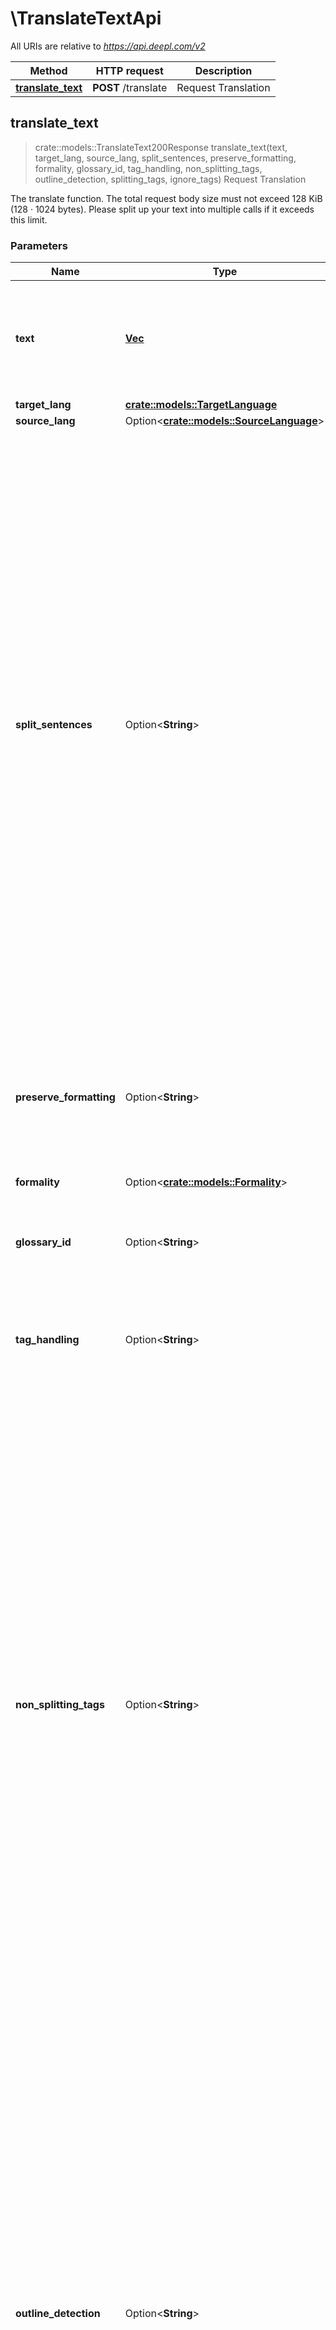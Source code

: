 # \TranslateTextApi

All URIs are relative to *https://api.deepl.com/v2*

Method | HTTP request | Description
------------- | ------------- | -------------
[**translate_text**](TranslateTextApi.md#translate_text) | **POST** /translate | Request Translation



## translate_text

> crate::models::TranslateText200Response translate_text(text, target_lang, source_lang, split_sentences, preserve_formatting, formality, glossary_id, tag_handling, non_splitting_tags, outline_detection, splitting_tags, ignore_tags)
Request Translation

The translate function.   The total request body size must not exceed 128 KiB (128 · 1024 bytes). Please split up your text into multiple calls if it exceeds this limit.

### Parameters


Name | Type | Description  | Required | Notes
------------- | ------------- | ------------- | ------------- | -------------
**text** | [**Vec<String>**](String.md) | Text to be translated. Only UTF-8-encoded plain text is supported. The parameter may be specified multiple times and translations are returned in the same order as they are requested. Each of the parameter values may contain multiple sentences. | [required] |
**target_lang** | [**crate::models::TargetLanguage**](TargetLanguage.md) |  | [required] |
**source_lang** | Option<[**crate::models::SourceLanguage**](SourceLanguage.md)> |  |  |
**split_sentences** | Option<**String**> | Sets whether the translation engine should first split the input into sentences. For text translations where `tag_handling` is not set to `html`, the default value is `1`, meaning the engine splits on punctuation and on newlines.  For text translations where `tag_handling=html`, the default value is `nonewlines`, meaning the engine splits on punctuation only, ignoring newlines.  The use of `nonewlines` as the default value for text translations where `tag_handling=html` is new behavior that was implemented in November 2022, when HTML handling was moved out of beta.  Possible values are:   * `0` - no splitting at all, whole input is treated as one sentence  * `1` (default when `tag_handling` is not set to `html`) - splits on punctuation and on newlines  * `nonewlines` (default when `tag_handling=html`) - splits on punctuation only, ignoring newlines  For applications that send one sentence per text parameter, we recommend setting `split_sentences` to `0`, in order to prevent the engine from splitting the sentence unintentionally.   Please note that newlines will split sentences when `split_sentences=1`. We recommend cleaning files so they don't contain breaking sentences or setting the parameter `split_sentences` to `nonewlines`. |  |[default to 1]
**preserve_formatting** | Option<**String**> | Sets whether the translation engine should respect the original formatting, even if it would usually correct some aspects. Possible values are:  * `0` (default)  * `1`  The formatting aspects affected by this setting include:  * Punctuation at the beginning and end of the sentence  * Upper/lower case at the beginning of the sentence |  |[default to 0]
**formality** | Option<[**crate::models::Formality**](Formality.md)> |  |  |
**glossary_id** | Option<**String**> | Specify the glossary to use for the translation. **Important:** This requires the `source_lang` parameter to be set and the language pair of the glossary has to match the language pair of the request. |  |
**tag_handling** | Option<**String**> | Sets which kind of tags should be handled. Options currently available:  * `xml`: Enable XML tag handling; see [XML Handling](https://www.deepl.com/docs-api/xml).  * `html`: Enable HTML tag handling; see [HTML Handling](https://www.deepl.com/docs-api/html). |  |
**non_splitting_tags** | Option<**String**> | Comma-separated list of XML tags which never split sentences.   For some XML files, finding tags with textual content and splitting sentences using those tags won't yield the best results. The following example shows the engine splitting sentences on `par` tags and proceeding to translate the parts separately, resulting in an incorrect translation:  * Example request: ``` <par>The firm said it had been </par><par> conducting an internal investigation.</par> ```  * Example response: ``` <par>Die Firma sagte, es sei eine gute Idee gewesen.</par><par> Durchführung einer internen Untersuchung.</par> ```   As this can lead to bad translations, this type of structure should either be avoided, or the `non_splitting_tags` parameter should be set. The following example shows the same call, with the parameter set to `par`:  * Example request: ``` <par>The firm said it had been </par><par> conducting an internal investigation.</par> ```  * Example response: ``` <par>Die Firma sagte, dass sie</par><par> eine interne Untersuchung durchgeführt</par><par> habe</par><par>.</par> ```   This time, the sentence is translated as a whole. The XML tags are now considered markup and copied into the translated sentence. As the translation of the words \\\"had been\\\" has moved to another position in the German sentence, the two par tags are duplicated (which is expected here). |  |
**outline_detection** | Option<**String**> | The automatic detection of the XML structure won't yield best results in all XML files. You can disable this automatic mechanism altogether by setting the `outline_detection` parameter to `0` and selecting the tags that should be considered structure tags. This will split sentences using the `splitting_tags` parameter.   In the example below, we achieve the same results as the automatic engine by disabling automatic detection with `outline_detection=0` and setting the parameters manually to `tag_handling=xml`, `split_sentences=nonewlines`,  and `splitting_tags=par,title`.  * Example request:    ```    <document>      <meta>        <title>A document's title</title>      </meta>      <content>        <par>This is the first sentence. Followed by a second one.</par>        <par>This is the third sentence.</par>      </content>    </document>    ```  * Example response:    ```    <document>      <meta>        <title>Der Titel eines Dokuments</title>      </meta>      <content>        <par>Das ist der erste Satz. Gefolgt von einem zweiten.</par>        <par>Dies ist der dritte Satz.</par>      </content>    </document>    ``` While this approach is slightly more complicated, it allows for greater control over the structure of the translation output. |  |
**splitting_tags** | Option<**String**> | Comma-separated list of XML tags which always cause splits.   See the example in the `outline_detection` parameter's description. |  |
**ignore_tags** | Option<**String**> | Comma-separated list of XML tags that indicate text not to be translated.   Use this paramter to ensure that elements in the original text are not altered in the translation (e.g., trademarks, product names) and insert tags into your original text. In the following example, the `ignore_tags` parameter is set to `keep`:  * Example request:    ```    Please open the page <keep>Settings</keep> to configure your system.    ```  * Example response:    ```    Bitte öffnen Sie die Seite <keep>Settings</keep> um Ihr System zu konfigurieren.    ``` |  |

### Return type

[**crate::models::TranslateText200Response**](translateText_200_response.md)

### Authorization

[auth_header](../README.md#auth_header)

### HTTP request headers

- **Content-Type**: application/x-www-form-urlencoded
- **Accept**: application/json

[[Back to top]](#) [[Back to API list]](../README.md#documentation-for-api-endpoints) [[Back to Model list]](../README.md#documentation-for-models) [[Back to README]](../README.md)

